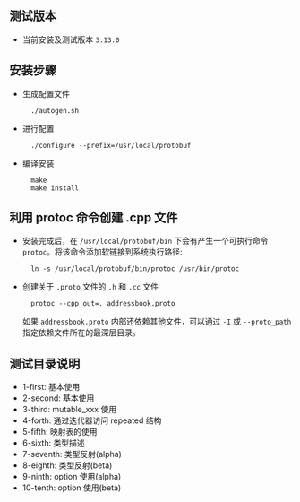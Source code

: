 
## 测试版本

- 当前安装及测试版本 `3.13.0`


## 安装步骤

- 生成配置文件
  ```shell
    ./autogen.sh
  ```
- 进行配置
  ```shell
    ./configure --prefix=/usr/local/protobuf
  ```
- 编译安装
  ```shell
    make
    make install
  ```


## 利用 protoc 命令创建 .cpp 文件

- 安装完成后，在 `/usr/local/protobuf/bin` 下会有产生一个可执行命令 `protoc`。将该命令添加软链接到系统执行路径:
  ```shell
    ln -s /usr/local/protobuf/bin/protoc /usr/bin/protoc
  ```
- 创建关于 `.proto` 文件的 `.h` 和 `.cc` 文件
  ```shell
    protoc --cpp_out=. addressbook.proto
  ```
  如果 `addressbook.proto` 内部还依赖其他文件，可以通过 `-I` 或 `--proto_path` 指定依赖文件所在的最深层目录。


## 测试目录说明

- 1-first: 基本使用
- 2-second: 基本使用
- 3-third: mutable_xxx 使用
- 4-forth: 通过迭代器访问 repeated 结构
- 5-fifth: 映射表的使用
- 6-sixth: 类型描述
- 7-seventh: 类型反射(alpha)
- 8-eighth: 类型反射(beta)
- 9-ninth: option 使用(alpha)
- 10-tenth: option 使用(beta)
